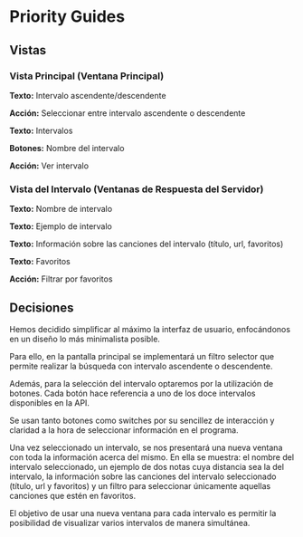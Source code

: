 ﻿# Priority Guides
## Vistas
### Vista Principal (Ventana Principal)
**Texto:** Intervalo ascendente/descendente

**Acción:** Seleccionar entre intervalo ascendente o descendente

**Texto:** Intervalos

**Botones:** Nombre del intervalo

**Acción:** Ver intervalo
### Vista del Intervalo (Ventanas de Respuesta del Servidor)
**Texto:** Nombre de intervalo

**Texto:** Ejemplo de intervalo

**Texto:** Información sobre las canciones del intervalo (título, url, favoritos)

**Texto:** Favoritos

**Acción:** Filtrar por favoritos
## Decisiones
Hemos decidido simplificar al máximo la interfaz de usuario, enfocándonos en un diseño lo más minimalista posible.

Para ello, en la pantalla principal se implementará un filtro selector que permite realizar la búsqueda con intervalo ascendente o descendente. 

Además, para la selección del intervalo optaremos por la utilización de botones. Cada botón hace referencia a uno de los doce intervalos disponibles en la API.

Se usan tanto botones como switches por su sencillez de interacción y claridad a la hora de seleccionar información en el programa.

Una vez seleccionado un intervalo, se nos presentará una nueva ventana con toda la información acerca del mismo. En ella se muestra: el nombre del intervalo seleccionado, un ejemplo de dos notas cuya distancia sea la del intervalo, la información sobre las canciones del intervalo seleccionado (título, url y favoritos) y un filtro para seleccionar únicamente aquellas canciones que estén en favoritos. 

El objetivo de usar una nueva ventana para cada intervalo es permitir la posibilidad de visualizar varios intervalos de manera simultánea.

